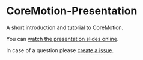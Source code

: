 CoreMotion-Presentation
=======================

A short introduction and tutorial to CoreMotion.

You can [watch the presentation slides online](http://lukaswelte.github.io/CoreMotion-Presentation). 

In case of a question please [create a issue](https://github.com/lukaswelte/CoreMotion-Presentation/issues).

